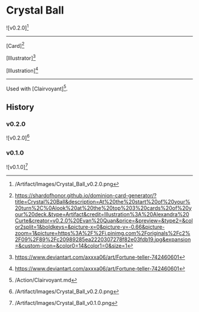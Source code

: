 # Crystal Ball

![v0.2.0][^v0.2.0]

---

[Card][^Card]

[Illustrator][^Illustration]

[Illustration][^Illustration]

---

Used with [Clairvoyant][^Clairvoyant].

## History

### v0.2.0

![v0.2.0][^v0.2.0]

### v0.1.0

![v0.1.0][^v0.1.0]

[^v0.1.0]: /Artifact/Images/Crystal_Ball_v0.1.0.png
[^v0.2.0]: /Artifact/Images/Crystal_Ball_v0.2.0.png
[^Card]: https://shardofhonor.github.io/dominion-card-generator/?title=Crystal%20Ball&description=At%20the%20start%20of%20your%20turn%2C%0Alook%20at%20the%20top%203%20cards%20of%20your%20deck.&type=Artifact&credit=Illustration%3A%20Alexandra%20Curte&creator=v0.2.0%20Evan%20Quan&price=&preview=&type2=&color2split=1&boldkeys=&picture-x=0&picture-y=-0.66&picture-zoom=1&picture=https%3A%2F%2Fi.pinimg.com%2Foriginals%2Fc2%2F09%2F89%2Fc20989285ea2220307278f82e03fdb19.jpg&expansion=&custom-icon=&color0=14&color1=0&size=1
[^Illustrator]: https://www.artstation.com/alexandracurte
[^Illustration]: https://www.deviantart.com/axxxa06/art/Fortune-teller-742460601
[^Clairvoyant]: /Action/Clairvoyant.md
